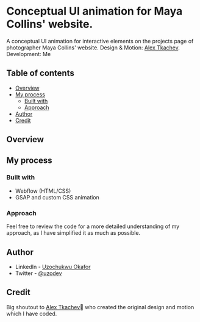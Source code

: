 # Conceptual UI animation for Maya Collins' website.

A conceptual UI animation for interactive elements on the projects page of photographer Maya Collins' website.
Design & Motion: [Alex Tkachev](https://alextkachev.com/).
Development: Me

## Table of contents

- [Overview](#overview)
- [My process](#my-process)
  - [Built with](#built-with)
  - [Approach](#approach)
- [Author](#author)
- [Credit](#credit)

## Overview

## My process

### Built with

- Webflow (HTML/CSS)
- GSAP and custom CSS animation

### Approach

Feel free to review the code for a more detailed understanding of my approach, as I have simplified it as much as possible.

## Author

- LinkedIn - [Uzochukwu Okafor](https://www.linkedin.com/in/uzochukwuokafor/)
- Twitter - [@uzodev](https://twitter.com/uzodev)

## Credit

Big shoutout to [Alex Tkachev](https://alextkachev.com/)🙌 who created the original design and motion which I have coded.
